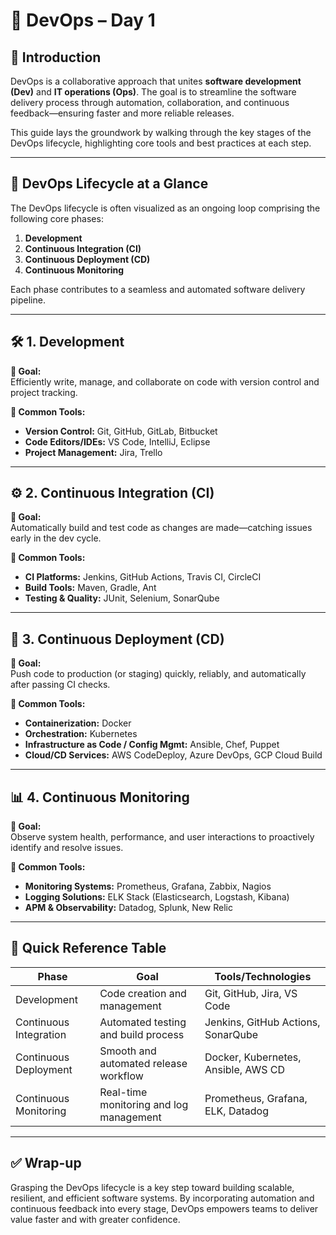 # 🚀 DevOps – Day 1  

## 📘 Introduction

DevOps is a collaborative approach that unites **software development (Dev)** and **IT operations (Ops)**. The goal is to streamline the software delivery process through automation, collaboration, and continuous feedback—ensuring faster and more reliable releases.

This guide lays the groundwork by walking through the key stages of the DevOps lifecycle, highlighting core tools and best practices at each step.

---

## 🔄 DevOps Lifecycle at a Glance

The DevOps lifecycle is often visualized as an ongoing loop comprising the following core phases:

1. **Development**  
2. **Continuous Integration (CI)**  
3. **Continuous Deployment (CD)**  
4. **Continuous Monitoring**  

Each phase contributes to a seamless and automated software delivery pipeline.

---

## 🛠️ 1. Development

**🎯 Goal:**  
Efficiently write, manage, and collaborate on code with version control and project tracking.

**🔧 Common Tools:**  
- **Version Control:** Git, GitHub, GitLab, Bitbucket  
- **Code Editors/IDEs:** VS Code, IntelliJ, Eclipse  
- **Project Management:** Jira, Trello  

---

## ⚙️ 2. Continuous Integration (CI)

**🎯 Goal:**  
Automatically build and test code as changes are made—catching issues early in the dev cycle.

**🔧 Common Tools:**  
- **CI Platforms:** Jenkins, GitHub Actions, Travis CI, CircleCI  
- **Build Tools:** Maven, Gradle, Ant  
- **Testing & Quality:** JUnit, Selenium, SonarQube  

---

## 🚀 3. Continuous Deployment (CD)

**🎯 Goal:**  
Push code to production (or staging) quickly, reliably, and automatically after passing CI checks.

**🔧 Common Tools:**  
- **Containerization:** Docker  
- **Orchestration:** Kubernetes  
- **Infrastructure as Code / Config Mgmt:** Ansible, Chef, Puppet  
- **Cloud/CD Services:** AWS CodeDeploy, Azure DevOps, GCP Cloud Build  

---

## 📊 4. Continuous Monitoring

**🎯 Goal:**  
Observe system health, performance, and user interactions to proactively identify and resolve issues.

**🔧 Common Tools:**  
- **Monitoring Systems:** Prometheus, Grafana, Zabbix, Nagios  
- **Logging Solutions:** ELK Stack (Elasticsearch, Logstash, Kibana)  
- **APM & Observability:** Datadog, Splunk, New Relic  

---

## 🧾 Quick Reference Table

| Phase                   | Goal                                         | Tools/Technologies                                  |
|------------------------|----------------------------------------------|-----------------------------------------------------|
| Development            | Code creation and management                 | Git, GitHub, Jira, VS Code                          |
| Continuous Integration | Automated testing and build process          | Jenkins, GitHub Actions, SonarQube                  |
| Continuous Deployment  | Smooth and automated release workflow        | Docker, Kubernetes, Ansible, AWS CD                 |
| Continuous Monitoring  | Real-time monitoring and log management      | Prometheus, Grafana, ELK, Datadog                   |

---

## ✅ Wrap-up

Grasping the DevOps lifecycle is a key step toward building scalable, resilient, and efficient software systems. By incorporating automation and continuous feedback into every stage, DevOps empowers teams to deliver value faster and with greater confidence.

